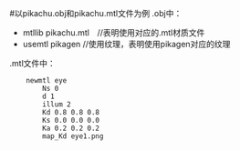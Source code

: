 #以pikachu.obj和pikachu.mtl文件为例
.obj中：

+ mtllib pikachu.mtl　//表明使用对应的.mtl材质文件
+ usemtl pikagen      //使用纹理，表明使用pikagen对应的纹理


.mtl文件中：
```
    newmtl eye
        Ns 0
        d 1
        illum 2
        Kd 0.8 0.8 0.8
        Ks 0.0 0.0 0.0
        Ka 0.2 0.2 0.2
        map_Kd eye1.png
```
